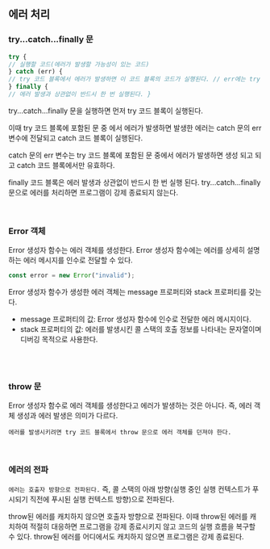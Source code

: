## 에러 처리

### try...catch...finally 문

```js
try {
// 실행할 코드(에러가 발생할 가능성이 있는 코드)
} catch (err) {
// try 코드 블록에서 에러가 발생하면 이 코드 블록의 코드가 실행된다. // err에는 try 코드 블록에서 발생한 Error 객체가 전달된다.
} finally {
// 에러 발생과 상관없이 반드시 한 번 실행된다. }
```

try...catch...finally 문을 실행하면 먼저 try 코드 블록이 실행된다.

이때 try 코드 블록에 포함된 문 중 에서 에러가 발생하면 발생한 에러는 catch 문의 err 변수에 전달되고 catch 코드 블록이 실행된다.

catch 문의 err 변수는 try 코드 블록에 포함된 문 중에서 에러가 발생하면 생성 되고 되고 catch 코드 블록에서만 유효하다.

finally 코드 블록은 에러 발생과 상관없이 반드시 한 번 실행 된다. try...catch...finally 문으로 에러를 처리하면 프로그램이 강제 종료되지 않는다.

<br />

### Error 객체

Error 생성자 함수는 에러 객체를 생성한다. Error 생성자 함수에는 에러를 상세히 설명하는 에러 메시지를 인수로 전달할 수 있다.

```js
const error = new Error("invalid");
```

Error 생성자 함수가 생성한 에러 객체는 message 프로퍼티와 stack 프로퍼티를 갖는다.

- message 프로퍼티의 값: Error 생성자 함수에 인수로 전달한 에러 메시지이다.
- stack 프로퍼티의 값: 에러를 발생시킨 콜 스택의 호출 정보를 나타내는 문자열이며 디버깅 목적으로 사용한다.

<br />
<br />

### throw 문

Error 생성자 함수로 에러 객체를 생성한다고 에러가 발생하는 것은 아니다. 즉, 에러 객체 생성과 에러 발생은 의미가 다르다.

`에러를 발생시키려면 try 코드 블록에서 throw 문으로 에러 객체를 던져야 한다.`

<br />

### 에러의 전파

`에러는 호출자 방향으로 전파된다.` 즉, 콜 스택의 아래 방향(실행 중인 실행 컨텍스트가 푸시되기 직전에 푸시된 실행 컨텍스트 방향)으로 전파된다.

throw된 에러를 캐치하지 않으면 호출자 방향으로 전파된다. 이때 throw된 에러를 캐치하여 적절히 대응하면 프로그램을 강제 종료시키지 않고 코드의 실행 흐름을 복구할 수 있다. throw된 에러를 어디에서도 캐치하지 않으면 프로그램은 강제 종료된다.
